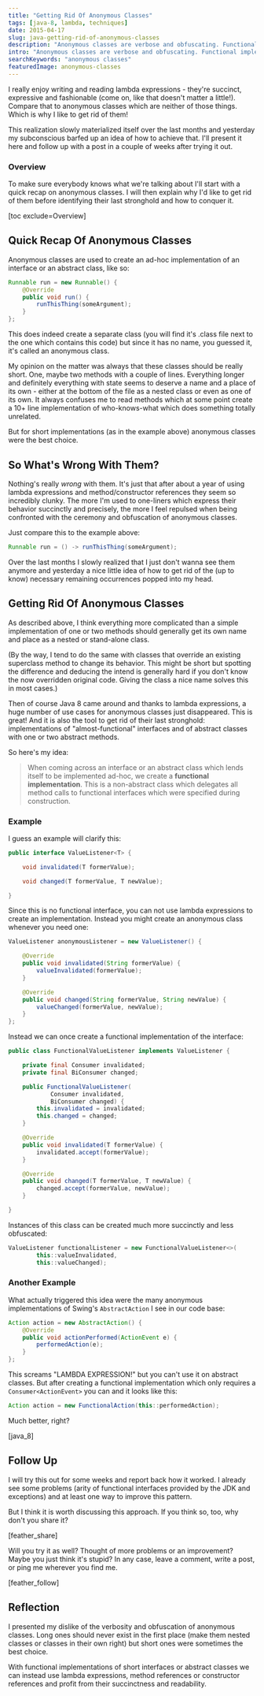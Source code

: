 ```yaml
---
title: "Getting Rid Of Anonymous Classes"
tags: [java-8, lambda, techniques]
date: 2015-04-17
slug: java-getting-rid-of-anonymous-classes
description: "Anonymous classes are verbose and obfuscating. Functional implementations can oust them from their last strongholds (mainly abstract classes)."
intro: "Anonymous classes are verbose and obfuscating. Functional implementations can oust them from their last strongholds (\"almost-functional\" interfaces  and abstract classes)."
searchKeywords: "anonymous classes"
featuredImage: anonymous-classes
---
```


I really enjoy writing and reading lambda expressions - they're succinct, expressive and fashionable (come on, like that doesn't matter a little!).
Compare that to anonymous classes which are neither of those things.
Which is why I like to get rid of them!

This realization slowly materialized itself over the last months and yesterday my subconscious barfed up an idea of how to achieve that.
I'll present it here and follow up with a post in a couple of weeks after trying it out.

### Overview

To make sure everybody knows what we're talking about I'll start with a quick recap on anonymous classes.
I will then explain why I'd like to get rid of them before identifying their last stronghold and how to conquer it.

[toc exclude=Overview]

## Quick Recap Of Anonymous Classes

Anonymous classes are used to create an ad-hoc implementation of an interface or an abstract class, like so:

```java
Runnable run = new Runnable() {
	@Override
	public void run() {
		runThisThing(someArgument);
	}
};
```

This does indeed create a separate class (you will find it's .class file next to the one which contains this code) but since it has no name, you guessed it, it's called an anonymous class.

My opinion on the matter was always that these classes should be really short.
One, maybe two methods with a couple of lines.
Everything longer and definitely everything with state seems to deserve a name and a place of its own - either at the bottom of the file as a nested class or even as one of its own.
It always confuses me to read methods which at some point create a 10+ line implementation of who-knows-what which does something totally unrelated.

But for short implementations (as in the example above) anonymous classes were the best choice.

<contentimage slug="anonymous-classes"></contentimage>

## So What's Wrong With Them?

Nothing's really *wrong* with them.
It's just that after about a year of using lambda expressions and method/constructor references they seem so incredibly clunky.
The more I'm used to one-liners which express their behavior succinctly and precisely, the more I feel repulsed when being confronted with the ceremony and obfuscation of anonymous classes.

Just compare this to the example above:

```java
Runnable run = () -> runThisThing(someArgument);
```

Over the last months I slowly realized that I just don't wanna see them anymore and yesterday a nice little idea of how to get rid of the (up to know) necessary remaining occurrences popped into my head.

## Getting Rid Of Anonymous Classes

As described above, I think everything more complicated than a simple implementation of one or two methods should generally get its own name and place as a nested or stand-alone class.

(By the way, I tend to do the same with classes that override an existing superclass method to change its behavior.
This might be short but spotting the difference and deducing the intend is generally hard if you don't know the now overridden original code.
Giving the class a nice name solves this in most cases.)

Then of course Java 8 came around and thanks to lambda expressions, a huge number of use cases for anonymous classes just disappeared.
This is great!
And it is also the tool to get rid of their last stronghold: implementations of "almost-functional" interfaces and of abstract classes with one or two abstract methods.

So here's my idea:

> When coming across an interface or an abstract class which lends itself to be implemented ad-hoc, we create a **functional implementation**.
This is a non-abstract class which delegates all method calls to functional interfaces which were specified during construction.

### Example

I guess an example will clarify this:

```java
public interface ValueListener<T> {

	void invalidated(T formerValue);

	void changed(T formerValue, T newValue);

}
```

Since this is no functional interface, you can not use lambda expressions to create an implementation.
Instead you might create an anonymous class whenever you need one:

```java
ValueListener anonymousListener = new ValueListener() {

	@Override
	public void invalidated(String formerValue) {
		valueInvalidated(formerValue);
	}

	@Override
	public void changed(String formerValue, String newValue) {
		valueChanged(formerValue, newValue);
	}
};
```

Instead we can once create a functional implementation of the interface:

```java
public class FunctionalValueListener implements ValueListener {

	private final Consumer invalidated;
	private final BiConsumer changed;

	public FunctionalValueListener(
			Consumer invalidated,
			BiConsumer changed) {
		this.invalidated = invalidated;
		this.changed = changed;
	}

	@Override
	public void invalidated(T formerValue) {
		invalidated.accept(formerValue);
	}

	@Override
	public void changed(T formerValue, T newValue) {
		changed.accept(formerValue, newValue);
	}

}
```

Instances of this class can be created much more succinctly and less obfuscated:

```java
ValueListener functionalListener = new FunctionalValueListener<>(
		this::valueInvalidated,
		this::valueChanged);
```

### Another Example

What actually triggered this idea were the many anonymous implementations of Swing's `AbstractAction` I see in our code base:

```java
Action action = new AbstractAction() {
	@Override
	public void actionPerformed(ActionEvent e) {
		performedAction(e);
	}
};
```

This screams "LAMBDA EXPRESSION!" but you can't use it on abstract classes.
But after creating a functional implementation which only requires a `Consumer<ActionEvent>` you can and it looks like this:

```java
Action action = new FunctionalAction(this::performedAction);
```

Much better, right?

[java_8]

## Follow Up

I will try this out for some weeks and report back how it worked.
I already see some problems (arity of functional interfaces provided by the JDK and exceptions) and at least one way to improve this pattern.

But I think it is worth discussing this approach.
If you think so, too, why don't you share it?

[feather_share]

Will you try it as well?
Thought of more problems or an improvement?
Maybe you just think it's stupid?
In any case, leave a comment, write a post, or ping me wherever you find me.

[feather_follow]

## Reflection

I presented my dislike of the verbosity and obfuscation of anonymous classes.
Long ones should never exist in the first place (make them nested classes or classes in their own right) but short ones were sometimes the best choice.

With functional implementations of short interfaces or abstract classes we can instead use lambda expressions, method references or constructor references and profit from their succinctness and readability.
